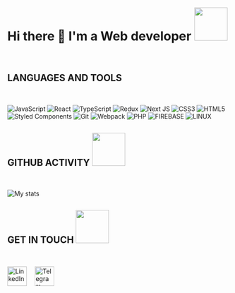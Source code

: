 # Hi there 👋 I'm a Web developer <img src="https://avatars.mds.yandex.net/get-zen_doc/1909279/pub_5e59184675df9a72abaca440_5e591bdf69807744879b9a69/orig" width="75">

</br>

## LANGUAGES AND TOOLS

</br>

![JavaScript](https://img.shields.io/badge/-JavaScript-003140?style=for-the-badge&logo=javascript&logoColor=f0dc4e)
![React](https://img.shields.io/badge/react-%2320232a.svg?style=for-the-badge&logo=react&logoColor=%2361DAFB)
![TypeScript](https://img.shields.io/badge/typescript-%23007ACC.svg?style=for-the-badge&logo=typescript&logoColor=white)
![Redux](https://img.shields.io/badge/redux-%23593d88.svg?style=for-the-badge&logo=redux&logoColor=white)
![Next JS](https://img.shields.io/badge/Next-black?style=for-the-badge&logo=next.js&logoColor=white)
![CSS3](https://img.shields.io/badge/css3-%231572B6.svg?style=for-the-badge&logo=css3&logoColor=white)
![HTML5](https://img.shields.io/badge/html5-%23E34F26.svg?style=for-the-badge&logo=html5&logoColor=white)
![Styled Components](https://img.shields.io/badge/styled--components-DB7093?style=for-the-badge&logo=styled-components&logoColor=white)
![Git](https://img.shields.io/badge/git-%23F05033.svg?style=for-the-badge&logo=git&logoColor=white)
![Webpack](https://img.shields.io/badge/webpack-%238DD6F9.svg?style=for-the-badge&logo=webpack&logoColor=black)
![PHP](https://img.shields.io/badge/php-%23777BB4.svg?style=for-the-badge&logo=php&logoColor=white)
![FIREBASE](https://img.shields.io/badge/-firebase-003140?style=for-the-badge&logo=firebase&logoColor=f6830a)
![LINUX](https://img.shields.io/badge/-linux-003140?style=for-the-badge&logo=linux&logoColor=000000)

## GITHUB ACTIVITY <img src="https://i.gifer.com/origin/63/63dc30909383c81160bdae062ce7ec82_w200.gif" width="75">

</br>

![My stats](https://github-readme-stats.vercel.app/api?username=bgrvRvshn&show_icons=true&theme=dark&count_private=true)

## GET IN TOUCH <img src="https://media.giphy.com/media/VgCDAzcKvsR6OM0uWg/giphy.gif" width="75">

</br>

[<img alt="LinkedIn" width="44px" src="https://user-images.githubusercontent.com/43148270/147075697-c5bfbb71-c7d4-4124-a64c-03476e5cecb7.png" />](https://www.linkedin.com/in/bgrvrvshn/)&emsp;
[<img alt="Telegram" width="44px" src="https://user-images.githubusercontent.com/43148270/147075902-79aed362-d729-4350-8a5c-ae619c3a07d7.png" />](https://t.me/bgrvRvshn)
